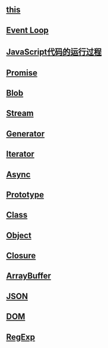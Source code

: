 ## [this](../js/this.md)

## [Event Loop](../js/eventLoop)

## [JavaScript代码的运行过程](../js/running-process-new)

## [Promise](../js/Promise)

## [Blob](../js/Blob)

## [Stream](../js/Stream)

## [Generator](../js/Generator)

## [Iterator](../js/Iterator)

## [Async](../js/Async)

## [Prototype](../js/Prototype)

## [Class](../js/Class)

## [Object](../js/Object)

## [Closure](../js/Closure.md)

## [ArrayBuffer](../js/ArrayBuffer.md)

## [JSON](../js/JSON.md)

## [DOM](../js/DOM.md)

## [RegExp](../js/RegExp.md)



